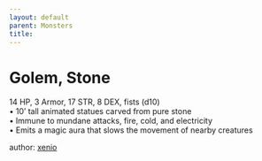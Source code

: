 ```yaml
---
layout: default
parent: Monsters 
title: 
--- 
```

# Golem, Stone
14 HP, 3 Armor, 17 STR, 8 DEX, fists (d10)  
• 10’ tall animated statues carved from pure stone  
• Immune to mundane attacks, fire, cold, and electricity  
• Emits a magic aura that slows the movement of nearby creatures  




author: [xenio](https://xenioinabottle.blogspot.com/2021/02/classic-monsters-for-cairnito-part-1.html) 


